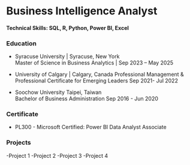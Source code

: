 # Business Intelligence Analyst

#### Technical Skills: SQL, R, Python, Power BI, Excel

### Education
- Syracuse University	| Syracuse, New York  
  Master of Science in Business Analytics |	Sep 2023 – May 2025

- University of Calgary |	Calgary, Canada
  Professional Management & Professional Certificate for Emerging Leaders	Sep 2021- Jul 2022

- Soochow University	Taipei, Taiwan                                                                                                 
  Bachelor of Business Administration 	Sep 2016 - Jun 2020

### Certificate

- PL300 - Microsoft Certified: Power BI Data Analyst Associate

### Projects
-Project 1
-Project 2
-Project 3
-Project 4


